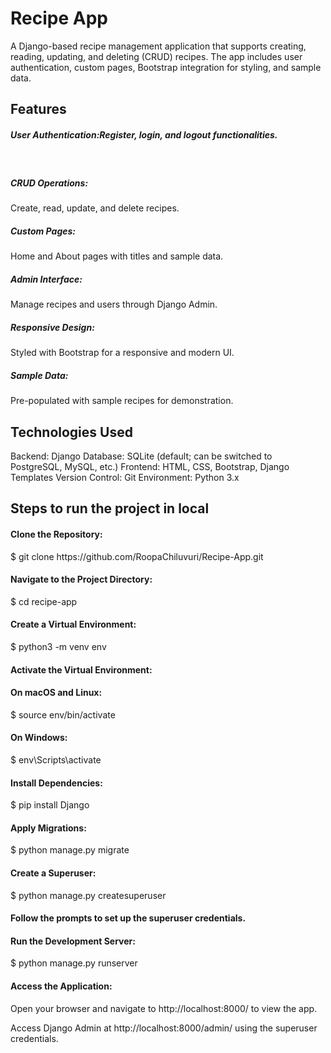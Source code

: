<h1>Recipe App</h1>

<p>A Django-based recipe management application that supports creating, reading, updating, and deleting (CRUD) recipes. The app includes user authentication, custom pages, Bootstrap integration for styling, and sample data.</p>

<h2>Features</h2>

<h5>User Authentication:Register, login, and logout functionalities.</h5><br/>
<h5>CRUD Operations:</h5> Create, read, update, and delete recipes.
<h5>Custom Pages:</h5> Home and About pages with titles and sample data.<br/>
<h5>Admin Interface:</h5> Manage recipes and users through Django Admin.<br/>
<h5>Responsive Design:</h5> Styled with Bootstrap for a responsive and modern UI.<br/>
<h5>Sample Data:</h5> Pre-populated with sample recipes for demonstration.<br/>

<h2>Technologies Used</h2>

Backend: Django
Database: SQLite (default; can be switched to PostgreSQL, MySQL, etc.)
Frontend: HTML, CSS, Bootstrap, Django Templates
Version Control: Git
Environment: Python 3.x


<h2>Steps to run the project in local</h2>

<h4>Clone the Repository:</h4>
$ git clone https://github.com/RoopaChiluvuri/Recipe-App.git

<h4>Navigate to the Project Directory:</h4>
$ cd recipe-app

<h4>Create a Virtual Environment:</h4>
$ python3 -m venv env

<h4>Activate the Virtual Environment:</h4>
<h4>On macOS and Linux:</h4> $ source env/bin/activate
<h4>On Windows:</h4> $ env\Scripts\activate

<h4>Install Dependencies:</h4> $ pip install Django

<h4>Apply Migrations:</h4> $ python manage.py migrate

<h4>Create a Superuser:</h4> $ python manage.py createsuperuser

<h4>Follow the prompts to set up the superuser credentials.</h4>
<h4>Run the Development Server:</h4> $ python manage.py runserver


<h4>Access the Application:</h4>
Open your browser and navigate to http://localhost:8000/ to view the app.

Access Django Admin at http://localhost:8000/admin/ using the superuser credentials.

